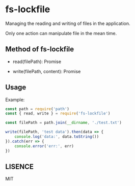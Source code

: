 # fs-lockfile

Managing the reading and writing of files in the application.

Only one action can manipulate file in the mean time.

## Method of fs-lockfile

- read(filePath): Promise

- write(filePath, content): Promise

## Usage

Example:
```js
const path = require('path')
const { read, write } = require('fs-lockfile')

const filePath = path.join(__dirname, './test.txt')

write(filePath, 'test data').then(data => {
    console.log('data:', data.toString())
}).catch(err => {
    console.error('err:', err)
})
```

## LISENCE
MIT
